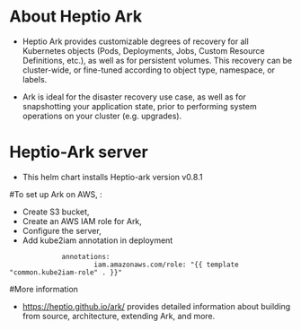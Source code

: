 # About Heptio Ark

* Heptio Ark provides customizable degrees of recovery for all Kubernetes objects (Pods, Deployments, Jobs, Custom Resource Definitions, etc.), as well as for persistent volumes. This recovery can be cluster-wide, or fine-tuned according to object type, namespace, or labels.

* Ark is ideal for the disaster recovery use case, as well as for snapshotting your application state, prior to performing system operations on your cluster (e.g. upgrades).

# Heptio-Ark server

* This helm chart installs Heptio-ark version v0.8.1


#To set up Ark on AWS, :

*  Create  S3 bucket,
*  Create an AWS IAM role for Ark,
*  Configure the server,
*  Add kube2iam annotation in deployment
 ```
              annotations:
                      iam.amazonaws.com/role: "{{ template "common.kube2iam-role" . }}"
 ```                     
#More information

* https://heptio.github.io/ark/ provides detailed information about building from source, architecture, extending Ark, and more.



